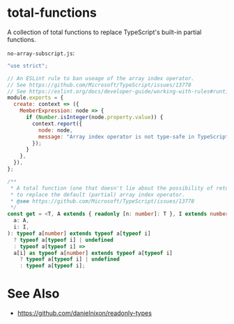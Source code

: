 # total-functions
A collection of total functions to replace TypeScript's built-in partial functions.

`no-array-subscript.js`:

```javascript
"use strict";

// An ESLint rule to ban useage of the array index operator.
// See https://github.com/Microsoft/TypeScript/issues/13778
// See https://eslint.org/docs/developer-guide/working-with-rules#runtime-rules
module.exports = {
  create: context => ({
    MemberExpression: node => {
      if (Number.isInteger(node.property.value)) {
        context.report({
          node: node,
          message: "Array index operator is not type-safe in TypeScript.",
        });
      }
    },
  }),
};
```

```typescript
/**
 * A total function (one that doesn't lie about the possibility of returning undefined)
 * to replace the default (partial) array index operator.
 * @see https://github.com/Microsoft/TypeScript/issues/13778
 */
const get = <T, A extends { readonly [n: number]: T }, I extends number>(
  a: A,
  i: I,
): typeof a[number] extends typeof a[typeof i]
  ? typeof a[typeof i] | undefined
  : typeof a[typeof i] =>
  a[i] as typeof a[number] extends typeof a[typeof i]
    ? typeof a[typeof i] | undefined
    : typeof a[typeof i];
```


# See Also
* https://github.com/danielnixon/readonly-types
